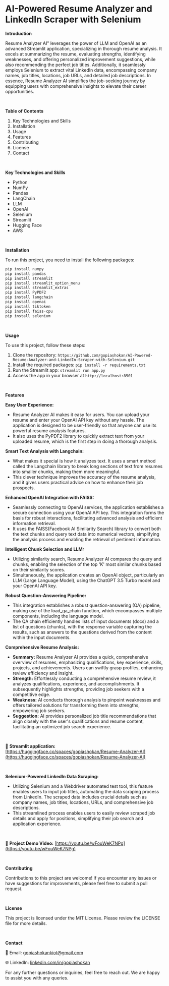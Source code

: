 # AI-Powered Resume Analyzer and LinkedIn Scraper with Selenium

**Introduction**

Resume Analyzer AI" leverages the power of LLM and OpenAI as an advanced Streamlit application, specializing in thorough resume analysis. It excels at summarizing the resume, evaluating strengths, identifying weaknesses, and offering personalized improvement suggestions, while also recommending the perfect job titles. Additionally, it seamlessly employs Selenium to extract vital LinkedIn data, encompassing company names, job titles, locations, job URLs, and detailed job descriptions. In essence, Resume Analyzer AI simplifies the job-seeking journey by equipping users with comprehensive insights to elevate their career opportunities.

<br />

**Table of Contents**

1. Key Technologies and Skills
2. Installation
3. Usage
4. Features
5. Contributing
6. License
7. Contact

<br />

**Key Technologies and Skills**
- Python
- NumPy
- Pandas
- LangChain
- LLM
- OpenAI
- Selenium
- Streamlit
- Hugging Face
- AWS

<br />

**Installation**

To run this project, you need to install the following packages:

```python
pip install numpy
pip install pandas
pip install streamlit
pip install streamlit_option_menu
pip install streamlit_extras
pip install PyPDF2
pip install langchain
pip install openai
pip install tiktoken
pip install faiss-cpu
pip install selenium
```

<br />

**Usage**

To use this project, follow these steps:

1. Clone the repository: ```https://github.com/gopiashokan/AI-Powered-Resume-Analyzer-and-LinkedIn-Scraper-with-Selenium.git```
2. Install the required packages: ```pip install -r requirements.txt```
3. Run the Streamlit app: ```streamlit run app.py```
4. Access the app in your browser at ```http://localhost:8501```

<br />

**Features**

**Easy User Experience:**
- Resume Analyzer AI makes it easy for users. You can upload your resume and enter your OpenAI API key without any hassle. The application is designed to be user-friendly so that anyone can use its powerful resume analysis features.
- It also uses the PyPDF2 library to quickly extract text from your uploaded resume, which is the first step in doing a thorough analysis.

**Smart Text Analysis with Langchain:**
- What makes it special is how it analyzes text. It uses a smart method called the Langchain library to break long sections of text from resumes into smaller chunks, making them more meaningful.
- This clever technique improves the accuracy of the resume analysis, and it gives users practical advice on how to enhance their job prospects.

**Enhanced OpenAI Integration with FAISS:**
- Seamlessly connecting to OpenAI services, the application establishes a secure connection using your OpenAI API key. This integration forms the basis for robust interactions, facilitating advanced analysis and efficient information retrieval.
- It uses the FAISS(Facebook AI Similarity Search) library to convert both the text chunks and query text data into numerical vectors, simplifying the analysis process and enabling the retrieval of pertinent information.

**Intelligent Chunk Selection and LLM:**
- Utilizing similarity search, Resume Analyzer AI compares the query and chunks, enabling the selection of the top 'K' most similar chunks based on their similarity scores.
- Simultaneously, the application creates an OpenAI object, particularly an LLM (Large Language Model), using the ChatGPT 3.5 Turbo model and your OpenAI API key.

**Robust Question-Answering Pipeline:**
- This integration establishes a robust question-answering (QA) pipeline, making use of the load_qa_chain function, which encompasses multiple components, including the language model.
- The QA chain efficiently handles lists of input documents (docs) and a list of questions (chunks), with the response variable capturing the results, such as answers to the questions derived from the content within the input documents.

**Comprehensive Resume Analysis:**
- **Summary:** Resume Analyzer AI provides a quick, comprehensive overview of resumes, emphasizing qualifications, key experience, skills, projects, and achievements. Users can swiftly grasp profiles, enhancing review efficiency and insight.
- **Strength:** Effortlessly conducting a comprehensive resume review, it analyzes qualifications, experience, and accomplishments. It subsequently highlights strengths, providing job seekers with a competitive edge.
- **Weakness:** AI conducts thorough analysis to pinpoint weaknesses and offers tailored solutions for transforming them into strengths, empowering job seekers.
- **Suggestion:** AI provides personalized job title recommendations that align closely with the user's qualifications and resume content, facilitating an optimized job search experience.

<br />

🚀 **Streamlit application:** [https://huggingface.co/spaces/gopiashokan/Resume-Analyzer-AI](https://huggingface.co/spaces/gopiashokan/Resume-Analyzer-AI)

<br />

**Selenium-Powered LinkedIn Data Scraping:**
- Utilizing Selenium and a Webdriver automated test tool, this feature enables users to input job titles, automating the data scraping process from LinkedIn. The scraped data includes crucial details such as company names, job titles, locations, URLs, and comprehensive job descriptions.
- This streamlined process enables users to easily review scraped job details and apply for positions, simplifying their job search and application experience.

<br />

🎥 **Project Demo Video:** [https://youtu.be/wFouWeK7NPg](https://youtu.be/wFouWeK7NPg)

<br />

**Contributing**

Contributions to this project are welcome! If you encounter any issues or have suggestions for improvements, please feel free to submit a pull request.

<br />

**License**

This project is licensed under the MIT License. Please review the LICENSE file for more details.

<br />

**Contact**

📧 Email: gopiashokankiot@gmail.com 

🌐 LinkedIn: [linkedin.com/in/gopiashokan](https://www.linkedin.com/in/gopiashokan)

For any further questions or inquiries, feel free to reach out. We are happy to assist you with any queries.

